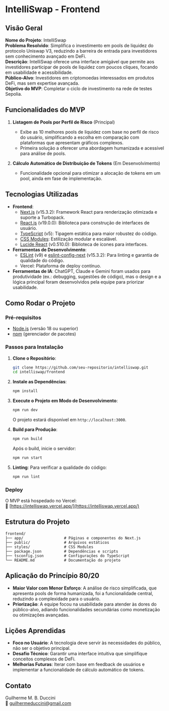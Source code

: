 # IntelliSwap - Frontend

## Visão Geral

**Nome do Projeto**: IntelliSwap  
**Problema Resolvido**: Simplifica o investimento em pools de liquidez do protocolo Uniswap V3, reduzindo a barreira de entrada para investidores sem conhecimento avançado em DeFi.  
**Descrição**: IntelliSwap oferece uma interface amigável que permite aos investidores participar de pools de liquidez com poucos cliques, focando em usabilidade e acessibilidade.  
**Público-Alvo**: Investidores em criptomoedas interessados em produtos DeFi, mas sem expertise avançada.  
**Objetivo do MVP**: Completar o ciclo de investimento na rede de testes Sepolia.

## Funcionalidades do MVP

1. **Listagem de Pools por Perfil de Risco** (Principal)

   - Exibe as 10 melhores pools de liquidez com base no perfil de risco do usuário, simplificando a escolha em comparação com plataformas que apresentam gráficos complexos.
   - Primeira solução a oferecer uma abordagem humanizada e acessível para análise de pools.

2. **Cálculo Automático de Distribuição de Tokens** (Em Desenvolvimento)
   - Funcionalidade opcional para otimizar a alocação de tokens em um pool, ainda em fase de implementação.

## Tecnologias Utilizadas

- **Frontend**:
  - [Next.js](https://nextjs.org/) (v15.3.2): Framework React para renderização otimizada e suporte a Turbopack.
  - [React.js](https://reactjs.org/) (v19.0.0): Biblioteca para construção de interfaces de usuário.
  - [TypeScript](https://www.typescriptlang.org/) (v5): Tipagem estática para maior robustez do código.
  - [CSS Modules](https://github.com/css-modules/css-modules): Estilização modular e escalável.
  - [Lucide React](https://lucide.dev/) (v0.510.0): Biblioteca de ícones para interfaces.
- **Ferramentas de Desenvolvimento**:
  - [ESLint](https://eslint.org/) (v9) e [eslint-config-next](https://nextjs.org/docs/app/building-your-application/configuring/eslint) (v15.3.2): Para linting e garantia de qualidade do código.
  - Vercel: Plataforma de deploy contínuo.
- **Ferramentas de IA**: ChatGPT, Claude e Gemini foram usados para produtividade (ex.: debugging, sugestões de código), mas o design e a lógica principal foram desenvolvidos pela equipe para priorizar usabilidade.

## Como Rodar o Projeto

### Pré-requisitos

- [Node.js](https://nodejs.org/) (versão 18 ou superior)
- [npm](https://www.npmjs.com/) (gerenciador de pacotes)

### Passos para Instalação

1. **Clone o Repositório**:

   ```bash
   git clone https://github.com/seu-repositorio/intelliswap.git
   cd intelliswap/frontend
   ```

2. **Instale as Dependências**:

   ```bash
   npm install
   ```

3. **Execute o Projeto em Modo de Desenvolvimento**:

   ```bash
   npm run dev
   ```

   O projeto estará disponível em `http://localhost:3000`.

4. **Build para Produção**:

   ```bash
   npm run build
   ```

   Após o build, inicie o servidor:

   ```bash
   npm run start
   ```

5. **Linting**:
   Para verificar a qualidade do código:
   ```bash
   npm run lint
   ```

### Deploy

O MVP está hospedado no Vercel:  
🔗 [https://intelliswap.vercel.app/](https://intelliswap.vercel.app/)

## Estrutura do Projeto

```
frontend/
├── app/                  # Páginas e componentes do Next.js
├── public/               # Arquivos estáticos
├── styles/               # CSS Modules
├── package.json          # Dependências e scripts
├── tsconfig.json         # Configurações do TypeScript
└── README.md             # Documentação do projeto
```

## Aplicação do Princípio 80/20

- **Maior Valor com Menor Esforço**: A análise de risco simplificada, que apresenta pools de forma humanizada, foi a funcionalidade central, reduzindo a complexidade para o usuário.
- **Priorização**: A equipe focou na usabilidade para atender às dores do público-alvo, adiando funcionalidades secundárias como monetização ou otimizações avançadas.

## Lições Aprendidas

- **Foco no Usuário**: A tecnologia deve servir às necessidades do público, não ser o objetivo principal.
- **Desafio Técnico**: Garantir uma interface intuitiva que simplifique conceitos complexos de DeFi.
- **Melhorias Futuras**: Iterar com base em feedback de usuários e implementar a funcionalidade de cálculo automático de tokens.

## Contato

Guilherme M. B. Duccini  
📧 [guilhermeduccini@gmail.com](mailto:guilhermeduccini@gmail.com)
